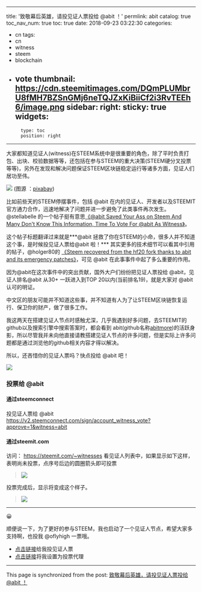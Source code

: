 
---
title: '致敬幕后英雄，请投见证人票投给 @abit ！'
permlink: abit
catalog: true
toc_nav_num: true
toc: true
date: 2018-09-23 03:22:30
categories:
- cn
tags:
- cn
- witness
- steem
- blockchain
- vote
thumbnail: https://cdn.steemitimages.com/DQmPLUMbrU8fMH7BZSnGMj6neTQJZxKiBiiCf2i3RvTEEh6/image.png
sidebar:
    right:
        sticky: true
widgets:
    -
        type: toc
        position: right
---


大家都知道见证人(witness)在STEEM系统中是很重要的角色，除了平时负责打包、出块、校验数据等等，还包括在参与STEEM的重大决策(STEEM硬分叉投票等等)，另外在发现和解决问题保证STEEM区块链稳定运行等诸多方面，见证人们居功至伟。

![](https://cdn.steemitimages.com/DQmPLUMbrU8fMH7BZSnGMj6neTQJZxKiBiiCf2i3RvTEEh6/image.png)
(图源 ：[pixabay](https://pixabay.com/))

比如前些天的STEEM停摆事件，包括 @abit 在内的见证人、开发者以及STEEMIT官方通力合作，迅速地解决了问题并进一步避免了此类事件再次发生。@stellabelle 的一个帖子挺有意思[《@abit Saved Your Ass on Steem And Many Don't Know This Information, Time To Vote For @abit As Witness》](https://steemit.com/witness/@stellabelle/abit-saved-your-ass-on-steem-and-many-don-t-know-this-information-time-to-vote-for-abit-as-witness)。

这个帖子标题翻译过来就是***@abit 拯救了你在STEEM的小命，很多人并不知道这个事，是时候投见证人票给@abit 啦！*** 其实更多的技术细节可以看其中引用的帖子，@holger80的 [《Steem recovered from the hf20 fork thanks to abit and its emergency patches》](https://steemit.com/witness/@holger80/steem-recovered-from-the-hf20-fork-thanks-to-abit-and-its-emergency-patches)，可见 @abit 在此事事件中起了多么重要的作用。

因为@abit在这次事件中的突出贡献，国外大户们纷纷把见证人票投给 @abit，见证人排名@abit 从30+ 一跃进入到TOP 20以内(当前排名19)，就是大家对 @abit 认可的明证。

中文区的朋友可能并不知道这些事，并不知道有人为了让STEEM区块链恢复运行、保卫你的财产，做了很多工作。

我这两天在搭建见证人节点时感触尤深，几乎我遇到好多问题，去STEEMIT的github以及搜索引擎中搜索答案时，都会看到 abit(github名称[abitmore](https://github.com/abitmore))的活跃身影，所以尽管我并未向他直接请教搭建见证人节点的许多问题，但是实际上许多问题都是通过浏览他的github相关内容才得以解决。

所以，还吝惜你的见证人票吗？快点投给 @abit 吧！

![](https://cdn.steemitimages.com/DQmPCdF3RXuYR89dHERURbvt8AdDKaYbBCixTDqwG8eMRqe/image.png)

### 投票给 @abit

#### 通过steemconnect

投见证人票给 @abit
https://v2.steemconnect.com/sign/account_witness_vote?approve=1&witness=abit

#### 通过steemit.com

访问： https://steemit.com/~witnesses
看见证人列表中，如果显示如下这样，表明尚未投票，点序号后边的圆圈箭头即可投票
>![](https://cdn.steemitimages.com/DQmXBpsafqufG8pbWjGXHvRBHLJ4zyg8b4kztER6zLppoXL/image.png)

投票完成后，显示将变成这个样子。
>![](https://cdn.steemitimages.com/DQmPogtk6ZAK7cz8fRDWbfEbu7n9YWERez4eYYnJSjKu5kr/image.png)


-----

😀

顺便说一下，为了更好的参与STEEM，我也启动了一个见证人节点，希望大家多支持啊，也投我 @oflyhigh 一票哦。

* [点击链接](https://v2.steemconnect.com/sign/account_witness_vote?approve=1&witness=oflyhigh)给我投见证人票
* [点击链接](https://v2.steemconnect.com/sign/account-witness-proxy?proxy=oflyhigh&approve=1)将我设置为投票代理

- - -

This page is synchronized from the post: [致敬幕后英雄，请投见证人票投给 @abit ！](https://steemit.com/@oflyhigh/abit)
